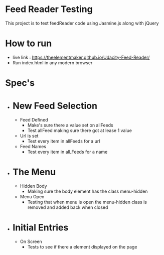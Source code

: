 # Feed Reader Testing
This project is to test feedReader code using Jasmine.js along with jQuery

# How to run
* live link : https://theelementmaker.github.io/Udacity-Feed-Reader/
* Run index.html in any modern browser
# Spec's
* # New Feed Selection
    * Feed Defined
       * Make's sure there a value set on allFeeds
        * Test allFeed making sure there got at lease 1 value
    * Url is set
        * Test every item in allFeeds for a url
    * Feed Names
        *  Test every item in alLFeeds for a name

* # The Menu
    * Hidden Body
        * Making sure the body element has the class menu-hidden
    * Menu Open
        * Testing that when menu is open the menu-hidden class is removed and added back when closed

* # Initial Entries
    * On Screen
        * Tests to see if there a element displayed on the page
        